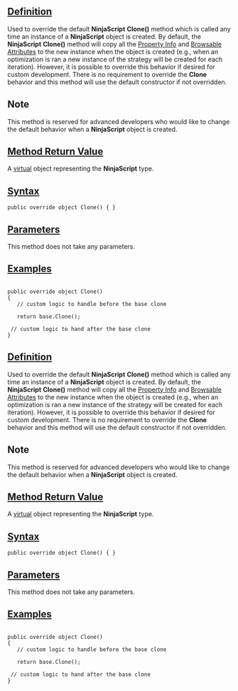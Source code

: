 ## [Definition](https://developer.ninjatrader.com/docs/desktop/clone\#definition)

Used to override the default **NinjaScript** **Clone()** method which is called any time an instance of a **NinjaScript** object is created. By default, the **NinjaScript** **Clone()** method will copy all the [Property Info](https://msdn.microsoft.com/en-us/library/system.reflection.propertyinfo%28v=vs.110%29.aspx) and [Browsable Attributes](https://msdn.microsoft.com/en-us/library/system.componentmodel.browsableattribute%28v=vs.110%29.aspx) to the new instance when the object is created (e.g., when an optimization is ran a new instance of the strategy will be created for each iteration). However, it is possible to override this behavior if desired for custom development. There is no requirement to override the **Clone** behavior and this method will use the default constructor if not overridden.

## Note

This method is reserved for advanced developers who would like to change the default behavior when a **NinjaScript** object is created.

## [Method Return Value](https://developer.ninjatrader.com/docs/desktop/clone\#method-return-value)

A [virtual](https://msdn.microsoft.com/en-us/library/9fkccyh4.aspx) object representing the **NinjaScript** type.

## [Syntax](https://developer.ninjatrader.com/docs/desktop/clone\#syntax)

`public override object Clone() { }`

## [Parameters](https://developer.ninjatrader.com/docs/desktop/clone\#parameters)

This method does not take any parameters.

## [Examples](https://developer.ninjatrader.com/docs/desktop/clone\#examples)

```jsx-150469391 csharp

public override object Clone()
{
   // custom logic to handle before the base clone

   return base.Clone();

 // custom logic to hand after the base clone
}

```

## [Definition](https://developer.ninjatrader.com/docs/desktop/clone\#definition)

Used to override the default **NinjaScript** **Clone()** method which is called any time an instance of a **NinjaScript** object is created. By default, the **NinjaScript** **Clone()** method will copy all the [Property Info](https://msdn.microsoft.com/en-us/library/system.reflection.propertyinfo%28v=vs.110%29.aspx) and [Browsable Attributes](https://msdn.microsoft.com/en-us/library/system.componentmodel.browsableattribute%28v=vs.110%29.aspx) to the new instance when the object is created (e.g., when an optimization is ran a new instance of the strategy will be created for each iteration). However, it is possible to override this behavior if desired for custom development. There is no requirement to override the **Clone** behavior and this method will use the default constructor if not overridden.

## Note

This method is reserved for advanced developers who would like to change the default behavior when a **NinjaScript** object is created.

## [Method Return Value](https://developer.ninjatrader.com/docs/desktop/clone\#method-return-value)

A [virtual](https://msdn.microsoft.com/en-us/library/9fkccyh4.aspx) object representing the **NinjaScript** type.

## [Syntax](https://developer.ninjatrader.com/docs/desktop/clone\#syntax)

`public override object Clone() { }`

## [Parameters](https://developer.ninjatrader.com/docs/desktop/clone\#parameters)

This method does not take any parameters.

## [Examples](https://developer.ninjatrader.com/docs/desktop/clone\#examples)

```jsx-150469391 csharp

public override object Clone()
{
   // custom logic to handle before the base clone

   return base.Clone();

 // custom logic to hand after the base clone
}

```